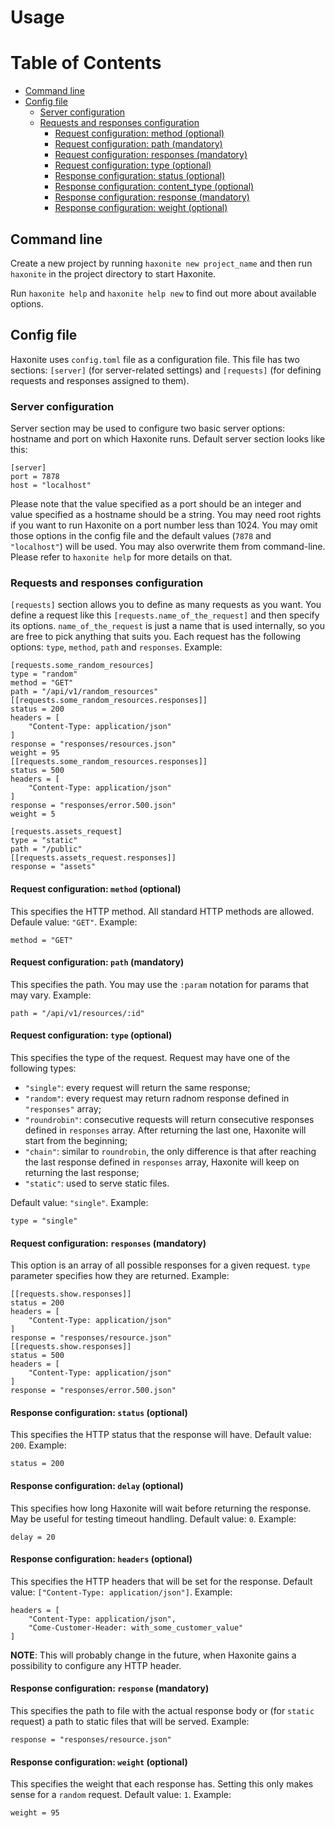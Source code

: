 # Usage

# Table of Contents

   * [Command line](#command-line)
   * [Config file](#config-file)
      * [Server configuration](#server-configuration)
      * [Requests and responses configuration](#requests-and-responses-configuration)
         * [Request configuration: method (optional)](#request-configuration-method-optional)
         * [Request configuration: path (mandatory)](#request-configuration-path-mandatory)
         * [Request configuration: responses (mandatory)](#request-configuration-responses-mandatory)
         * [Request configuration: type (optional)](#request-configuration-type-optional)
         * [Response configuration: status (optional)](#response-configuration-status-optional)
         * [Response configuration: content_type (optional)](#response-configuration-content_type-optional)
         * [Response configuration: response (mandatory)](#response-configuration-response-mandatory)
         * [Response configuration: weight (optional)](#response-configuration-weight-optional)


## Command line

Create a new project by running `haxonite new project_name` and then run
`haxonite` in the project directory to start Haxonite.

Run `haxonite help` and `haxonite help new` to find out more about
available options.

## Config file

Haxonite uses `config.toml` file as a configuration file. This file has
two sections: `[server]` (for server-related settings) and `[requests]`
(for defining requests and responses assigned to them).

### Server configuration

Server section may be used to configure two basic server options: hostname
and port on which Haxonite runs. Default server section looks like this:

```
[server]
port = 7878
host = "localhost"
```

Please note that the value specified as a port should be an integer and
value specified as a hostname should be a string. You may need root rights
if you want to run Haxonite on a port number less than 1024. You may omit
those options in the config file and the default values (`7878` and
`"localhost"`) will be used. You may also overwrite them from
command-line. Please refer to `haxonite help` for more details on that.

### Requests and responses configuration

`[requests]` section allows you to define as many requests as you want.
You define a request like this `[requests.name_of_the_request]` and then
specify its options. `name_of_the_request` is just a name that is used
internally, so you are free to pick anything that suits you. Each request
has the following options: `type`, `method`, `path` and `responses`.
Example:

```
[requests.some_random_resources]
type = "random"
method = "GET"
path = "/api/v1/random_resources"
[[requests.some_random_resources.responses]]
status = 200
headers = [
	"Content-Type: application/json"
]
response = "responses/resources.json"
weight = 95
[[requests.some_random_resources.responses]]
status = 500
headers = [
	"Content-Type: application/json"
]
response = "responses/error.500.json"
weight = 5

[requests.assets_request]
type = "static"
path = "/public"
[[requests.assets_request.responses]]
response = "assets"
```

#### Request configuration: `method` (optional)

This specifies the HTTP method. All standard HTTP methods are allowed.
Defaule value: `"GET"`. Example:

```
method = "GET"
```

#### Request configuration: `path` (mandatory)

This specifies the path. You may use the `:param` notation for params that
may vary. Example:

```
path = "/api/v1/resources/:id"
```

#### Request configuration: `type` (optional)

This specifies the type of the request. Request may have one of the
following types:
+ `"single"`: every request will return the same response;
+ `"random"`: every request may return radnom response defined in
  `"responses"` array;
+ `"roundrobin"`: consecutive requests will return consecutive responses
  defined in `responses` array. After returning the last one, Haxonite will
  start from the beginning;
+ `"chain"`: similar to `roundrobin`, the only difference is that
  after reaching the last response defined in `responses` array, Haxonite
  will keep on returning the last response;
+ `"static"`: used to serve static files.

Default value: `"single"`. Example:

```
type = "single"
```

#### Request configuration: `responses` (mandatory)

This option is an array of all possible responses for a given request. `type`
parameter specifies how they are returned. Example:

```
[[requests.show.responses]]
status = 200
headers = [
	"Content-Type: application/json"
]
response = "responses/resource.json"
[[requests.show.responses]]
status = 500
headers = [
	"Content-Type: application/json"
]
response = "responses/error.500.json"
```

#### Response configuration: `status` (optional)

This specifies the HTTP status that the response will have. Default value:
`200`. Example:

```
status = 200
```

#### Response configuration: `delay` (optional)

This specifies how long Haxonite will wait before returning the response.
May be useful for testing timeout handling. Default value: `0`. Example:

```
delay = 20
```

#### Response configuration: `headers` (optional)

This specifies the HTTP headers that will be set for the response. Default
value: `["Content-Type: application/json"]`. Example:

```
headers = [
	"Content-Type: application/json",
    "Come-Customer-Header: with_some_customer_value"
]
```

**NOTE**: This will probably change in the future, when Haxonite gains
a possibility to configure any HTTP header.

#### Response configuration: `response` (mandatory)

This specifies the path to file with the actual response body or (for
`static` request) a path to static files that will be served. Example:

```
response = "responses/resource.json"
```

#### Response configuration: `weight` (optional)

This specifies the weight that each response has. Setting this only makes
sense for a `random` request. Default value: `1`. Example:

```
weight = 95
```
